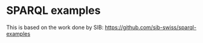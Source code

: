 # SPARQL examples

This is based on the work done by SIB: https://github.com/sib-swiss/sparql-examples
